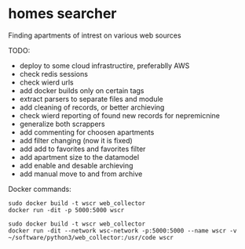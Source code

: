 # homes searcher
Finding apartments of intrest on various web sources

TODO:
- deploy to some cloud infrastructire, preferablly AWS
- check redis sessions
- check wierd urls
- add docker builds only on certain tags
- extract parsers to separate files and module
- add cleaning of records, or better archieving
- check wierd reporting of found new records for nepremicnine
- generalize both scrappers
- add commenting for choosen apartments
- add filter changing (now it is fixed)
- add add to favorites and favorites filter
- add apartment size to the datamodel
- add enable and desable archieving
- add manual move to and from archive

Docker commands:
```
sudo docker build -t wscr web_collector 
docker run -dit -p 5000:5000 wscr

sudo docker build -t wscr web_collector
docker run -dit --network wsc-network -p:5000:5000 --name wscr -v ~/software/python3/web_collector:/usr/code wscr 
```

